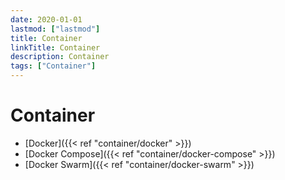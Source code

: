 ```yaml
---
date: 2020-01-01
lastmod: ["lastmod"]
title: Container
linkTitle: Container
description: Container
tags: ["Container"]
---
```


# Container

- [Docker]({{< ref "container/docker" >}})
- [Docker Compose]({{< ref "container/docker-compose" >}})
- [Docker Swarm]({{< ref "container/docker-swarm" >}})